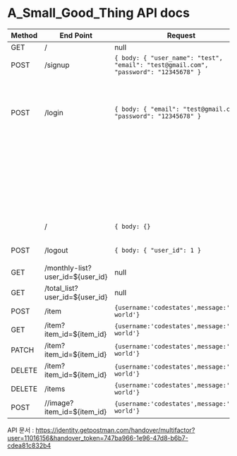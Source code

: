 # A_Small_Good_Thing API docs

| Method | End Point                        | Request                                         | Response                                             | Usage     |
| ------ | -------------------------------- | ----------------------------------------------- | ---------------------------------------------------- | --------- |
| GET    | /                                | null                                            | `status = 200, { "Success" }`                          |           |
| POST   | /signup                          | `{ body: { "user_name": "test", "email": "test@gmail.com", "password": "12345678" }` | `status = 200, { "id": 3, "user_name": "test", "email": "test2@gmail.com", "password": "12345678" }` | 회원가입 성공|
|        |                                  |                                                 | `status = 409, { "Already exists user" }` |        회원가입 실패   |
| POST   | /login                           | `{ body: { "email": "test@gmail.com", "password": "12345678" }` | `{ "user_id": 1, "user_name": "test", "token": "encoded token" }` |로그인 성공|
|        |                                  |                                                 | `status = 403, { "check your email" }`  |로그인 실패 이메일 확인|
|        |                                  |                                                 | `status = 401, { "check your password" }` |로그인 실패 비밀번호 확인|
|        | /                                | `{ body: {}`                                    | `{id:1,username:'codestates',message:'hello world'}` |자동로그인|
| POST   | /logout                          | `{ body: { "user_id": 1 }`  | `status = 200, { "post logout success" }`   |로그아웃 성공|
| GET    | /monthly-list?user_id=${user_id} | null                                            | `status = 200, {"Success"}`                          |           |
| GET    | /total_list?user_id=${user_id}   | null                                            | `status = 200, {"Success"}`                          |           |
| POST   | /item                            | `{username:'codestates',message:'hello world'}` | `{id:1,username:'codestates',message:'hello world'}` |           |
| GET    | /item?item_id=${item_id}         | `{username:'codestates',message:'hello world'}` | `{id:1,username:'codestates',message:'hello world'}` |           |
| PATCH  | /item?item_id=${item_id}         | `{username:'codestates',message:'hello world'}` | `{id:1,username:'codestates',message:'hello world'}` |           |
| DELETE | /item?item_id=${item_id}         | `{username:'codestates',message:'hello world'}` | `{id:1,username:'codestates',message:'hello world'}` |           |
| DELETE | /items                           | `{username:'codestates',message:'hello world'}` | `{id:1,username:'codestates',message:'hello world'}` |           |
| POST   | //image?item_id=${item_id}       | `{username:'codestates',message:'hello world'}` | `{status = 200, {"item_id": "22","image_file": "url"}}` |           |

API 문서 : https://identity.getpostman.com/handover/multifactor?user=11016156&handover_token=747ba966-1e96-47d8-b6b7-cdea81c832b4
